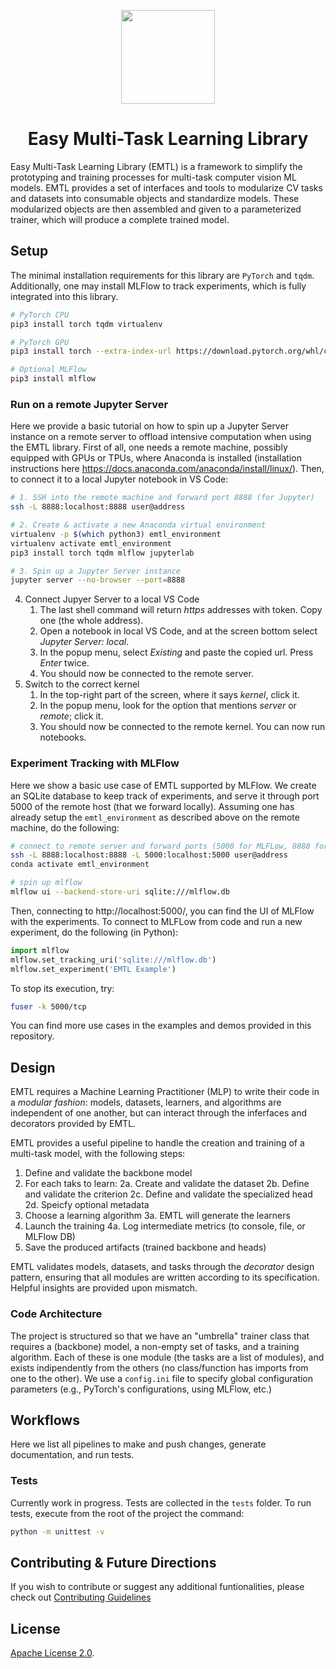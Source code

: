 <!-- # Easy Multi-Task Learning -->
<p align="center" width="100%">
    <img width="150px" src="https://i.postimg.cc/HWzrbmZX/Screenshot-20230301-054816.png">
</p>
<h1 style="text-align: center;">Easy Multi-Task Learning Library</h1>

Easy Multi-Task Learning Library (EMTL) is a framework to simplify the prototyping and training processes for multi-task computer vision ML models. EMTL provides a set of interfaces and tools to modularize CV tasks and datasets into consumable objects and standardize models. These modularized objects are then assembled and given to a parameterized trainer, which will produce a complete trained model.

## Setup
The minimal installation requirements for this library are `PyTorch` and `tqdm`. Additionally, one
may install MLFlow to track experiments, which is fully integrated into this library.
```bash
# PyTorch CPU
pip3 install torch tqdm virtualenv

# PyTorch GPU
pip3 install torch --extra-index-url https://download.pytorch.org/whl/cu117 tqdm virtualenv

# Optional MLFlow
pip3 install mlflow
```

### Run on a remote Jupyter Server
Here we provide a basic tutorial on how to spin up a Jupyter Server instance on a remote server to 
offload intensive computation when using the EMTL library. First of all, one needs a remote machine,
possibly equipped with GPUs or TPUs, where Anaconda is installed (installation instructions here
https://docs.anaconda.com/anaconda/install/linux/). 
Then, to connect it to a local Jupyter notebook in VS Code:
``` bash
# 1. SSH into the remote machine and forward port 8888 (for Jupyter)
ssh -L 8888:localhost:8888 user@address

# 2. Create & activate a new Anaconda virtual environment
virtualenv -p $(which python3) emtl_environment 
virtualenv activate emtl_environment
pip3 install torch tqdm mlflow jupyterlab

# 3. Spin up a Jupyter Server instance
jupyter server --no-browser --port=8888
```
4. Connect Jupyer Server to a local VS Code
    1. The last shell command will return *https* addresses with token. Copy one (the whole address).
    2. Open a notebook in local VS Code, and at the screen bottom select *Jupyter Server: local*.
    3. In the popup menu, select *Existing* and paste the copied url. Press *Enter* twice.
    4. You should now be connected to the remote server.
5. Switch to the correct kernel
    1. In the top-right part of the screen, where it says *kernel*, click it.
    2. In the popup menu, look for the option that mentions *server* or *remote*; click it.
    3. You should now be connected to the remote kernel. You can now run notebooks.

### Experiment Tracking with MLFlow
Here we show a basic use case of EMTL supported by MLFlow. We create an SQLite database to keep
track of experiments, and serve it through port 5000 of the remote host (that we forward locally).
Assuming one has already setup the `emtl_environment` as described above on the remote machine, do
the following:
```bash
# connect to remote server and forward ports (5000 for MLFLow, 8888 for Jupyter)
ssh -L 8888:localhost:8888 -L 5000:localhost:5000 user@address
conda activate emtl_environment

# spin up mlflow
mlflow ui --backend-store-uri sqlite:///mlflow.db
```
Then, connecting to http://localhost:5000/, you can find the UI of MLFlow with the experiments. To
connect to MLFLow from code and run a new experiment, do the following (in Python):
```python
import mlflow
mlflow.set_tracking_uri('sqlite:///mlflow.db')
mlflow.set_experiment('EMTL Example')
```

To stop its execution, try:
```bash
fuser -k 5000/tcp
```
You can find more use cases in the examples and demos provided in this repository.


## Design
EMTL requires a Machine Learning Practitioner (MLP) to write their code in a *modular fashion*: models, datasets, learners, and algorithms are independent of one another, but can interact through the inferfaces and decorators provided by EMTL.

EMTL provides a useful pipeline to handle the creation and training of a multi-task model, with the following steps:
1. Define and validate the backbone model
2. For each taks to learn:
    2a. Create and validate the dataset
    2b. Define and validate the criterion
    2c. Define and validate the specialized head
    2d. Speicfy optional metadata
3. Choose a learning algorithm
    3a. EMTL will generate the learners
4. Launch the training
    4a. Log intermediate metrics (to console, file, or MLFlow DB)
5. Save the produced artifacts (trained backbone and heads)

EMTL validates models, datasets, and tasks through the *decorator* design pattern, ensuring that all modules are written according to its specification. Helpful insights are provided upon mismatch.

### Code Architecture
The project is structured so that we have an "umbrella" trainer class that requires a (backbone) model, a non-empty set of tasks, and a training algorithm. Each of these is one module (the tasks are a list of modules), and exists indipendently from the others (no class/function has imports from one to the other). We use a `config.ini` file to specify global configuration parameters (e.g., PyTorch's configurations, using MLFlow, etc.)

## Workflows
Here we list all pipelines to make and push changes, generate documentation, and run tests.

### Tests
Currently work in progress.
Tests are collected in the `tests` folder. To run tests, execute from the root of the project the
command:
```bash
python -m unittest -v
```
## Contributing & Future Directions

If you wish to contribute or suggest any additional funtionalities, please check out [Contributing Guidelines](/CONTRIBUTING.md)

## License

[Apache License 2.0](LICENSE).
